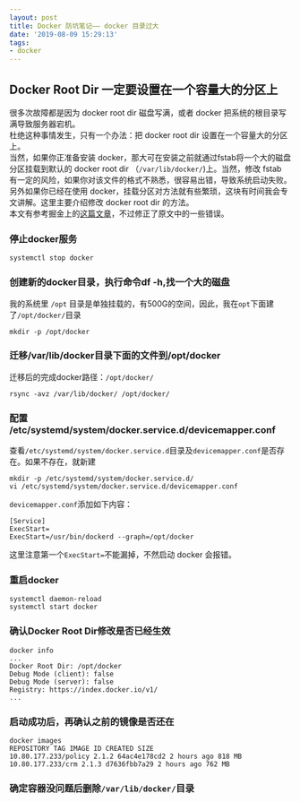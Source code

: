 ```yaml
---
layout: post
title: Docker 防坑笔记—— docker 目录过大
date: '2019-08-09 15:29:13'
tags:
- docker
---
```


## Docker Root Dir 一定要设置在一个容量大的分区上

很多次故障都是因为 docker root dir 磁盘写满，或者 docker 把系统的根目录写满导致服务器宕机。  
杜绝这种事情发生，只有一个办法：把 docker root dir 设置在一个容量大的分区上。  
当然，如果你正准备安装 docker，那大可在安装之前就通过fstab将一个大的磁盘分区挂载到默认的 docker root dir （`/var/lib/docker/`)上。当然，修改 fstab 有一定的风险，如果你对该文件的格式不熟悉，很容易出错，导致系统启动失败。另外如果你已经在使用 docker，挂载分区对方法就有些繁琐，这块有时间我会专文讲解。这里主要介绍修改 docker root dir 的方法。  
本文有参考掘金上的[这篇文章](https://juejin.im/post/5badee89e51d450e6160312a)，不过修正了原文中的一些错误。

### 停止docker服务

    systemctl stop docker

### 创建新的docker目录，执行命令df -h,找一个大的磁盘

我的系统里 `/opt` 目录是单独挂载的，有500G的空间，因此，我在`opt`下面建了`/opt/docker/`目录

    mkdir -p /opt/docker

### 迁移/var/lib/docker目录下面的文件到/opt/docker

迁移后的完成docker路径：`/opt/docker/`

    rsync -avz /var/lib/docker/ /opt/docker/

### 配置 /etc/systemd/system/docker.service.d/devicemapper.conf

查看`/etc/systemd/system/docker.service.d`目录及`devicemapper.conf`是否存在。如果不存在，就新建

    mkdir -p /etc/systemd/system/docker.service.d/
    vi /etc/systemd/system/docker.service.d/devicemapper.conf

`devicemapper.conf`添加如下内容：

    [Service]
    ExecStart=
    ExecStart=/usr/bin/dockerd --graph=/opt/docker

这里注意第一个`ExecStart=`不能漏掉，不然启动 docker 会报错。

### 重启docker

    systemctl daemon-reload
    systemctl start docker

### 确认Docker Root Dir修改是否已经生效

    docker info
    ...
    Docker Root Dir: /opt/docker
    Debug Mode (client): false
    Debug Mode (server): false
    Registry: https://index.docker.io/v1/
    ...

### 启动成功后，再确认之前的镜像是否还在

    docker images
    REPOSITORY TAG IMAGE ID CREATED SIZE
    10.80.177.233/policy 2.1.2 64ac4e178cd2 2 hours ago 818 MB
    10.80.177.233/crm 2.1.3 d7636fbb7a29 2 hours ago 762 MB

### 确定容器没问题后删除`/var/lib/docker/`目录
<!--kg-card-end: markdown-->